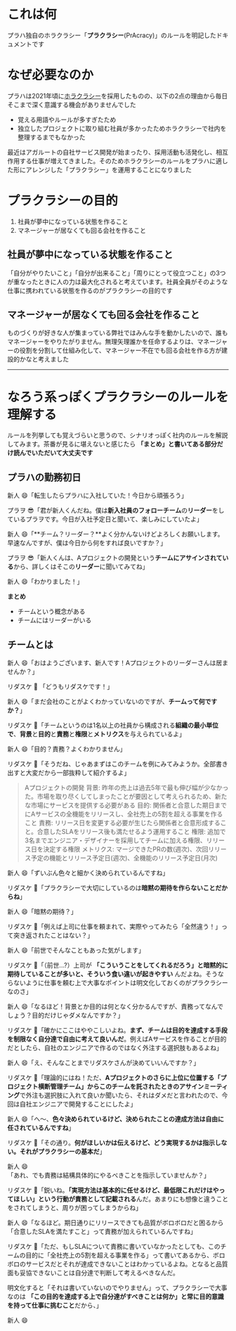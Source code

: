 # これは何
プラハ独自のホラクラシー「**プラクラシー**(PrAcracy)」のルールを明記したドキュメントです

# なぜ必要なのか
プラハは2021年頃に[ホラクラシー](https://github.com/holacracyone/Holacracy-Constitution)を採用したものの、以下の2点の理由から毎日そこまで深く意識する機会がありませんでした

- 覚える用語やルールが多すぎたため
- 独立したプロジェクトに取り組む社員が多かったためホラクラシーで社内を整理するまでもなかった

最近はアガルートの自社サービス開発が始まったり、採用活動も活発化し、相互作用する仕事が増えてきました。そのためホラクラシーのルールをプラハに適した形にアレンジした「プラクラシー」を運用することになりました

# プラクラシーの目的
1. 社員が夢中になっている状態を作ること
2. マネージャーが居なくても回る会社を作ること

## 社員が夢中になっている状態を作ること
「自分がやりたいこと」「自分が出来ること」「周りにとって役立つこと」の3つが重なったときに人の力は最大化されると考えています。社員全員がそのような仕事に携われている状態を作るのがプラクラシーの目的です

## マネージャーが居なくても回る会社を作ること
ものづくりが好きな人が集まっている弊社ではみんな手を動かしたいので、誰もマネージャーをやりたがりません。無理矢理誰かを任命するよりは、マネージャーの役割を分割して仕組み化して、マネージャー不在でも回る会社を作る方が建設的かなと考えました

----------------------------

# なろう系っぽくプラクラシーのルールを理解する
ルールを列挙しても覚えづらいと思うので、シナリオっぽく社内のルールを解説してみます。茶番が見るに堪えないと感じたら **「まとめ」と書いてある部分だけ読んでいただいて大丈夫です**

## プラハの勤務初日
新人 :smile:「転生したらプラハに入社していた！今日から頑張ろう」

プラヲ :sunglasses:「君が新人くんだね。僕は**新入社員のフォローチーム**の**リーダー**をしているプラヲです。今日が入社予定日と聞いて、楽しみにしていたよ」

新人 :smile:「**チーム？リーダー？**よく分かんないけどよろしくお願いします。早速なんですが、僕は今日から何をすれば良いですか？」

プラヲ :sunglasses:「新人くんは、Aプロジェクトの開発という**チームにアサインされている**から、詳しくはそこの**リーダー**に聞いてみてね」

新人 :smile:「わかりました！」

**まとめ**
- チームという概念がある
- チームにはリーダーがいる

## チームとは
新人 :smile:「おはようございます、新人です！Aプロジェクトのリーダーさんは居ませんか？」

リダスケ :raising_hand: 「どうもリダスケです！」

新人 :smile:「まだ会社のことがよくわかっていないのですが、**チームって何ですか？**」

リダスケ :raising_hand:「チームというのは1名以上の社員から構成される**組織の最小単位で**、**背景**と**目的**と**責務**と**権限**と**メトリクス**を与えられているよ」

新人 :smile:「目的？責務？よくわかりません」

リダスケ :raising_hand:「そうだね、じゃあまずはこのチームを例にみてみようか。全部書き出すと大変だから一部抜粋して紹介するよ」

> Aプロジェクトの開発
> 背景: 昨年の売上は過去5年で最も伸び幅が少なかった。市場を取り尽くしてしまったことが要因として考えられるため、新たな市場にサービスを提供する必要がある
> 目的: 関係者と合意した期日までにAサービスの全機能をリリースし、全社売上の5割を超える事業を作ること
> 責務: リリース日を変更する必要が生じたら関係者と合意形成すること。合意したSLAをリリース後も満たせるよう運用すること
> 権限: 追加で3名までエンジニア・デザイナーを採用してチームに加える権限、リリース日を決定する権限
> メトリクス: マージできたPRの数(週次)、次回リリース予定の機能とリリース予定日(週次)、全機能のリリース予定日(月次)

新人 :smile:「ずいぶん色々と細かく決められているんですね」

リダスケ :raising_hand:「プラクラシーで大切にしているのは**暗黙の期待を作らないことだからね**」

新人 :smile:「暗黙の期待？」

リダスケ :raising_hand:「例えば上司に仕事を頼まれて、実際やってみたら「全然違う！」って突き返されたことはない？」

新人 :smile:「前世でそんなこともあった気がします」

リダスケ :raising_hand:「（前世...?）上司が **「こういうことをしてくれるだろう」と暗黙的に期待していることが多いと、そういう食い違いが起きやすい** んだよね。そうならないように仕事を頼む上で大事なポイントは明文化しておくのがプラクラシーなのさ」

新人 :smile:「なるほど！背景とか目的は何となく分かるんですが、責務ってなんでしょう？目的だけじゃダメなんですか？」

リダスケ :raising_hand:「確かにここはややこしいよね。**まず、チームは目的を達成する手段を制限なく自分達で自由に考えて良いんだ**。例えばAサービスを作ることが目的だとしたら、自社のエンジニアで作るのではなく外注する選択肢もあるよね」

新人 :smile:「え、そんなことまでリダスケさんが決めていいんですか？」

リダスケ :raising_hand:「理論的にはね！ただ、**Aプロジェクトのさらに上位に位置する「プロジェクト横断管理チーム」**からこのチームを託されたときの**アサインミーティング**で外注も選択肢に入れて良いか聞いたら、それはダメだと言われたので、今回は自社エンジニアで開発することにしたよ」

新人 :smile:「へ〜、**色々決められているけど、決められたことの達成方法は自由に任されているんですね**」

リダスケ :raising_hand:「その通り。**何がほしいかは伝えるけど、どう実現するかは指示しない。それがプラクラシーの基本だ**」

新人 :smile:「あれ、でも責務は結構具体的にやるべきことを指示していませんか？」

リダスケ :raising_hand:「鋭いね。**「実現方法は基本的に任せるけど、最低限これだけはやってほしい」という行動が責務として記載される**んだ。あまりにも想像と違うことをされてしまうと、周りが困ってしまうからね」

新人 :smile:「なるほど。期日通りにリリースできても品質がボロボロだと困るから「合意したSLAを満たすこと」って責務が加えられているんですね」

リダスケ :raising_hand:「ただ、もしSLAについて責務に書いていなかったとしても、このチームの目的に「全社売上の5割を超える事業を作る」って書いてあるから、ボロボロのサービスだとそれが達成できないことはわかっているよね。となると品質面も妥協できないことは自分達で判断して考えるべきなんだ。

明文化すると「それは書いていないのでやりません」って、プラクラシーで大事なのは **「この目的を達成する上で自分達がすべきことは何か」と常に目的意識を持って仕事に挑むこと**だから、」

新人 :smile: